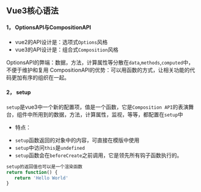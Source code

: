 ## Vue3核心语法
 
 #### 1， OptionsAPI与CompositionAPI
 * vue2的API设计是：选项式`Options`风格
 * vue3的API设计是：组合式`Composition`风格
 

OptionsAPI的弊端：数据，方法，计算属性等分散在`data`,`methods`,`computed`中，不便于维护和复用
CompositionAPI的优势：可以用函数的方式，让相关功能的代码更加有序的组织在一起。

#### 2， setup
`setup`是vue3中一个新的配置项，值是一个函数，它是`Composition API`的表演舞台，组件中所用到的数据，方法，计算属性，监视，等等，都配置在`setup`中
- 特点：
* `setup`函数返回的对象中的内容，可直接在模版中使用
* `setup`中访问`this`是`undefined`
* `setup`函数会在`beforeCreate`之前调用，它是领先所有钩子函数执行的。
 ```js
 setup的返回值也可以是一个渲染函数
 return function() {
    return 'Hello World'
 }
 ```
